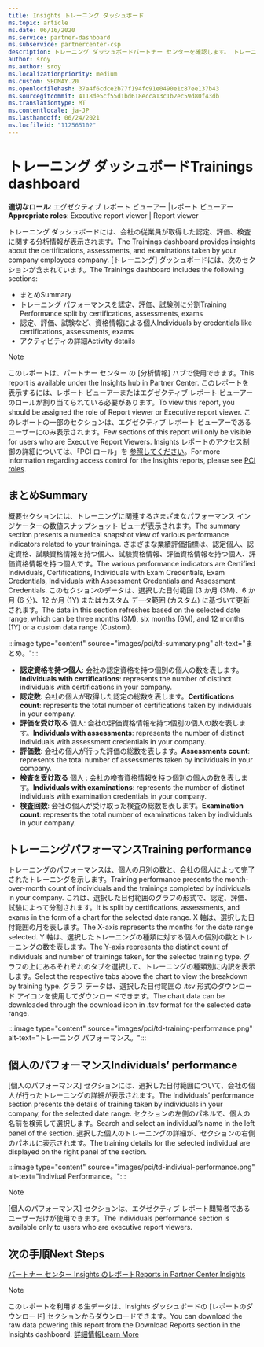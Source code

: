```yaml
---
title: Insights トレーニング ダッシュボード
ms.topic: article
ms.date: 06/16/2020
ms.service: partner-dashboard
ms.subservice: partnercenter-csp
description: トレーニング ダッシュボードパートナー センターを確認します。 トレーニングは、パートナー センター Insights (PCI) 領域で使用できるレポートの 1 つです。
author: sroy
ms.author: sroy
ms.localizationpriority: medium
ms.custom: SEOMAY.20
ms.openlocfilehash: 37a4f6cdce2b77f194fc91e0490e1c87ee137b43
ms.sourcegitcommit: 4118de5cf55d1bd618ecca13c1b2ec59d80f43db
ms.translationtype: MT
ms.contentlocale: ja-JP
ms.lasthandoff: 06/24/2021
ms.locfileid: "112565102"
---
```

# <a name="trainings-dashboard"></a><span data-ttu-id="b19f7-104">トレーニング ダッシュボード</span><span class="sxs-lookup"><span data-stu-id="b19f7-104">Trainings dashboard</span></span>

<span data-ttu-id="b19f7-105">**適切なロール**: エグゼクティブ レポート ビューアー |レポート ビューアー</span><span class="sxs-lookup"><span data-stu-id="b19f7-105">**Appropriate roles**: Executive report viewer | Report viewer</span></span>

<span data-ttu-id="b19f7-106">トレーニング ダッシュボードには、会社の従業員が取得した認定、評価、検査に関する分析情報が表示されます。</span><span class="sxs-lookup"><span data-stu-id="b19f7-106">The Trainings dashboard provides insights about the certifications, assessments, and examinations taken by your company employees company.</span></span> <span data-ttu-id="b19f7-107">[トレーニング] ダッシュボードには、次のセクションが含まれています。</span><span class="sxs-lookup"><span data-stu-id="b19f7-107">The Trainings dashboard includes the following sections:</span></span>

- <span data-ttu-id="b19f7-108">まとめ</span><span class="sxs-lookup"><span data-stu-id="b19f7-108">Summary</span></span>
- <span data-ttu-id="b19f7-109">トレーニング パフォーマンスを認定、評価、試験別に分割</span><span class="sxs-lookup"><span data-stu-id="b19f7-109">Training Performance split by certifications, assessments, exams</span></span>
- <span data-ttu-id="b19f7-110">認定、評価、試験など、資格情報による個人</span><span class="sxs-lookup"><span data-stu-id="b19f7-110">Individuals by credentials like certifications, assessments, exams</span></span>
- <span data-ttu-id="b19f7-111">アクティビティの詳細</span><span class="sxs-lookup"><span data-stu-id="b19f7-111">Activity details</span></span>

>[!NOTE] 
><span data-ttu-id="b19f7-112">このレポートは、パートナー センター の [分析情報] ハブで使用できます。</span><span class="sxs-lookup"><span data-stu-id="b19f7-112">This report is available under the Insights hub in Partner Center.</span></span> <span data-ttu-id="b19f7-113">このレポートを表示するには、レポート ビューアーまたはエグゼクティブ レポート ビューアーのロールが割り当てられている必要があります。</span><span class="sxs-lookup"><span data-stu-id="b19f7-113">To view this report, you should be assigned the role of Report viewer or Executive report viewer.</span></span> <span data-ttu-id="b19f7-114">このレポートの一部のセクションは、エグゼクティブ レポート ビューアーであるユーザーにのみ表示されます。</span><span class="sxs-lookup"><span data-stu-id="b19f7-114">Few sections of this report will only be visible for users who are Executive Report Viewers.</span></span> <span data-ttu-id="b19f7-115">Insights レポートのアクセス制御の詳細については、「PCI ロール」を [参照してください](pci-roles.md)。</span><span class="sxs-lookup"><span data-stu-id="b19f7-115">For more information regarding access control for the Insights reports, please see [PCI roles](pci-roles.md).</span></span>

## <a name="summary"></a><span data-ttu-id="b19f7-116">まとめ</span><span class="sxs-lookup"><span data-stu-id="b19f7-116">Summary</span></span>

<span data-ttu-id="b19f7-117">概要セクションには、トレーニングに関連するさまざまなパフォーマンス インジケーターの数値スナップショット ビューが表示されます。</span><span class="sxs-lookup"><span data-stu-id="b19f7-117">The summary section presents a numerical snapshot view of various performance indicators related to your trainings.</span></span> <span data-ttu-id="b19f7-118">さまざまな業績評価指標は、認定個人、認定資格、試験資格情報を持つ個人、試験資格情報、評価資格情報を持つ個人、評価資格情報を持つ個人です。</span><span class="sxs-lookup"><span data-stu-id="b19f7-118">The various performance indicators are Certified Individuals, Certifications, Individuals with Exam Credentials, Exam Credentials, Individuals with Assessment Credentials and Assessment Credentials.</span></span> <span data-ttu-id="b19f7-119">このセクションのデータは、選択した日付範囲 (3 か月 (3M)、6 か月 (6 分)、12 か月 (1Y) またはカスタム データ範囲 (カスタム) に基づいて更新されます。</span><span class="sxs-lookup"><span data-stu-id="b19f7-119">The data in this section refreshes based on the selected date range, which can be three months (3M), six months (6M), and 12 months (1Y) or a custom data range (Custom).</span></span> 

:::image type="content" source="images/pci/td-summary.png" alt-text="まとめ。":::

- <span data-ttu-id="b19f7-121">**認定資格を持つ個人**: 会社の認定資格を持つ個別の個人の数を表します。</span><span class="sxs-lookup"><span data-stu-id="b19f7-121">**Individuals with certifications**: represents the number of distinct individuals with certifications in your company.</span></span>
- <span data-ttu-id="b19f7-122">**認定数**: 会社の個人が取得した認定の総数を表します。</span><span class="sxs-lookup"><span data-stu-id="b19f7-122">**Certifications count**: represents the total number of certifications taken by individuals in your company.</span></span>
- <span data-ttu-id="b19f7-123">**評価を受け取る** 個人: 会社の評価資格情報を持つ個別の個人の数を表します。</span><span class="sxs-lookup"><span data-stu-id="b19f7-123">**Individuals with assessments**: represents the number of distinct individuals with assessment credentials in your company.</span></span> 
- <span data-ttu-id="b19f7-124">**評価数**: 会社の個人が行った評価の総数を表します。</span><span class="sxs-lookup"><span data-stu-id="b19f7-124">**Assessments count**: represents the total number of assessments taken by individuals in your company.</span></span>
- <span data-ttu-id="b19f7-125">**検査を受け取る** 個人 : 会社の検査資格情報を持つ個別の個人の数を表します。</span><span class="sxs-lookup"><span data-stu-id="b19f7-125">**Individuals with examinations**: represents the number of distinct individuals with examination credentials in your company.</span></span> 
- <span data-ttu-id="b19f7-126">**検査回数**: 会社の個人が受け取った検査の総数を表します。</span><span class="sxs-lookup"><span data-stu-id="b19f7-126">**Examination count**: represents the total number of examinations taken by individuals in your company.</span></span>

## <a name="training-performance"></a><span data-ttu-id="b19f7-127">トレーニングパフォーマンス</span><span class="sxs-lookup"><span data-stu-id="b19f7-127">Training performance</span></span>

<span data-ttu-id="b19f7-128">トレーニングのパフォーマンスは、個人の月別の数と、会社の個人によって完了されたトレーニングを示します。</span><span class="sxs-lookup"><span data-stu-id="b19f7-128">Training performance presents the month-over-month count of individuals and the trainings completed by individuals in your company.</span></span> <span data-ttu-id="b19f7-129">これは、選択した日付範囲のグラフの形式で、認定、評価、試験によって分割されます。</span><span class="sxs-lookup"><span data-stu-id="b19f7-129">It is split by certifications, assessments, and exams in the form of a chart for the selected date range.</span></span> <span data-ttu-id="b19f7-130">X 軸は、選択した日付範囲の月を表します。</span><span class="sxs-lookup"><span data-stu-id="b19f7-130">The X-axis represents the months for the date range selected.</span></span> <span data-ttu-id="b19f7-131">Y 軸は、選択したトレーニングの種類に対する個人の個別の数とトレーニングの数を表します。</span><span class="sxs-lookup"><span data-stu-id="b19f7-131">The Y-axis represents the distinct count of individuals and number of trainings taken, for the selected training type.</span></span> <span data-ttu-id="b19f7-132">グラフの上にあるそれぞれのタブを選択して、トレーニングの種類別に内訳を表示します。</span><span class="sxs-lookup"><span data-stu-id="b19f7-132">Select the respective tabs above the chart to view the breakdown by training type.</span></span> <span data-ttu-id="b19f7-133">グラフ データは、選択した日付範囲の .tsv 形式のダウンロード アイコンを使用してダウンロードできます。</span><span class="sxs-lookup"><span data-stu-id="b19f7-133">The chart data can be downloaded through the download icon in .tsv format for the selected date range.</span></span>

:::image type="content" source="images/pci/td-training-performance.png" alt-text="トレーニング パフォーマンス。":::

## <a name="individuals-performance"></a><span data-ttu-id="b19f7-135">個人のパフォーマンス</span><span class="sxs-lookup"><span data-stu-id="b19f7-135">Individuals’ performance</span></span>

<span data-ttu-id="b19f7-136">[個人のパフォーマンス] セクションには、選択した日付範囲について、会社の個人が行ったトレーニングの詳細が表示されます。</span><span class="sxs-lookup"><span data-stu-id="b19f7-136">The Individuals’ performance section presents the details of training taken by individuals in your company, for the selected date range.</span></span> <span data-ttu-id="b19f7-137">セクションの左側のパネルで、個人の名前を検索して選択します。</span><span class="sxs-lookup"><span data-stu-id="b19f7-137">Search and select an individual’s name in the left panel of the section.</span></span> <span data-ttu-id="b19f7-138">選択した個人のトレーニングの詳細が、セクションの右側のパネルに表示されます。</span><span class="sxs-lookup"><span data-stu-id="b19f7-138">The training details for the selected individual are displayed on the right panel of the section.</span></span>

:::image type="content" source="images/pci/td-indiviual-performance.png" alt-text="Indiviual Performance。":::

>[!NOTE] 
> <span data-ttu-id="b19f7-140">[個人のパフォーマンス] セクションは、エグゼクティブ レポート閲覧者であるユーザーだけが使用できます。</span><span class="sxs-lookup"><span data-stu-id="b19f7-140">The Individuals performance section is available only to users who are executive report viewers.</span></span> 

## <a name="next-steps"></a><span data-ttu-id="b19f7-141">次の手順</span><span class="sxs-lookup"><span data-stu-id="b19f7-141">Next Steps</span></span>

[<span data-ttu-id="b19f7-142">パートナー センター Insights のレポート</span><span class="sxs-lookup"><span data-stu-id="b19f7-142">Reports in Partner Center Insights</span></span>](partner-center-insights.md)

>[!NOTE] 
> <span data-ttu-id="b19f7-143">このレポートを利用する生データは、Insights ダッシュボードの [レポートのダウンロード] セクションからダウンロードできます。</span><span class="sxs-lookup"><span data-stu-id="b19f7-143">You can download the raw data powering this report from the Download Reports section in the Insights dashboard.</span></span> [<span data-ttu-id="b19f7-144">詳細情報</span><span class="sxs-lookup"><span data-stu-id="b19f7-144">Learn More</span></span>](pci-download-reports.md)